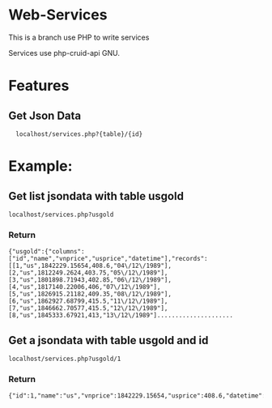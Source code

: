 # Web-Services

This is a branch use PHP to write services

Services use php-cruid-api GNU.

# Features
## Get Json Data
```
  localhost/services.php?{table}/{id}
```
# Example:

## Get list jsondata with table usgold

```
localhost/services.php?usgold
```
### Return
```
{"usgold":{"columns":["id","name","vnprice","usprice","datetime"],"records":[[1,"us",1842229.15654,408.6,"04\/12\/1989"],[2,"us",1812249.2624,403.75,"05\/12\/1989"],[3,"us",1801898.71943,402.85,"06\/12\/1989"],[4,"us",1817140.22006,406,"07\/12\/1989"],[5,"us",1826915.21182,409.35,"08\/12\/1989"],[6,"us",1862927.68799,415.5,"11\/12\/1989"],[7,"us",1846662.70577,415.5,"12\/12\/1989"],[8,"us",1845333.67921,413,"13\/12\/1989"].....................
```

## Get a jsondata with table usgold and id

```
localhost/services.php?usgold/1
```
### Return

```
{"id":1,"name":"us","vnprice":1842229.15654,"usprice":408.6,"datetime":"04\/12\/1989"}
```
